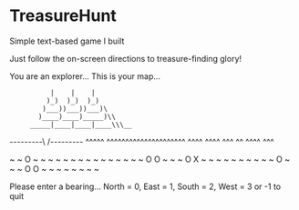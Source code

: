 # TreasureHunt
Simple text-based game I built

Just follow the on-screen directions to treasure-finding glory!

You are an explorer...
This is your map...

              |    |    |
             )_)  )_)  )_)
            )___))___))___)\
           )____)____)_____)\\
         _____|____|____|____\\\__
---------\                   /---------
  ^^^^^ ^^^^^^^^^^^^^^^^^^^^^
    ^^^^      ^^^^     ^^^    ^^
         ^^^^      ^^^

~  ~  O  ~  ~  ~  ~
~  ~  ~  ~  ~  ~  ~
~  ~  ~  ~  O  O  ~
~  ~  O  X  ~  ~  ~
~  ~  ~  ~  ~  ~  ~
O  ~  ~  ~  O  O  ~
~  ~  ~  ~  ~  ~  ~

Please enter a bearing...
North = 0, East = 1, South = 2, West = 3 or -1 to quit
